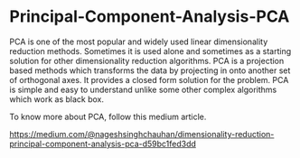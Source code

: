 # Principal-Component-Analysis-PCA

PCA is one of the most popular and widely used linear dimensionality reduction methods. Sometimes it is used alone and sometimes as a starting solution for other dimensionality reduction algorithms. PCA is a projection based methods which transforms the data by projecting in onto another set of orthogonal axes. It provides a closed form solution for the problem. PCA is simple and easy to understand unlike some other complex algorithms which work as black box.

To know more about PCA, follow this medium article.

https://medium.com/@nageshsinghchauhan/dimensionality-reduction-principal-component-analysis-pca-d59bc1fed3dd
